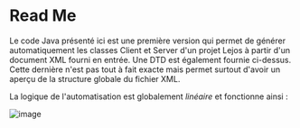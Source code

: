 # Read Me

Le code Java présenté ici est une première version qui permet de générer automatiquement les classes Client et Server d'un projet Lejos
à partir d'un document XML fourni en entrée. Une DTD est également fournie ci-dessus. Cette dernière n'est pas tout à fait exacte mais permet
surtout d'avoir un aperçu de la structure globale du fichier XML.

La logique de l'automatisation est globalement *linéaire* et fonctionne ainsi : 

![image](/uploads/6e73e35c5e0e44c53fd0d45da6c94fdc/image.png)